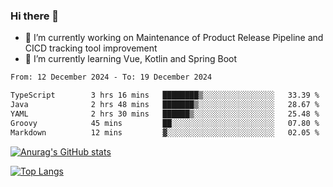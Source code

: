 ### Hi there 👋

- 🔭 I’m currently working on Maintenance of Product Release Pipeline and CICD tracking tool improvement
- 🌱 I’m currently learning Vue, Kotlin and Spring Boot

<!--START_SECTION:waka-->

```txt
From: 12 December 2024 - To: 19 December 2024

TypeScript        3 hrs 16 mins   ████████▒░░░░░░░░░░░░░░░░   33.39 %
Java              2 hrs 48 mins   ███████▒░░░░░░░░░░░░░░░░░   28.67 %
YAML              2 hrs 30 mins   ██████▒░░░░░░░░░░░░░░░░░░   25.48 %
Groovy            45 mins         ██░░░░░░░░░░░░░░░░░░░░░░░   07.80 %
Markdown          12 mins         ▓░░░░░░░░░░░░░░░░░░░░░░░░   02.05 %
```

<!--END_SECTION:waka-->

[![Anurag's GitHub stats](https://github-readme-stats.vercel.app/api?username=yunhao981&show_icons=true&theme=solarized-dark)](https://github.com/anuraghazra/github-readme-stats)

[![Top Langs](https://github-readme-stats.vercel.app/api/top-langs/?username=yunhao981&theme=solarized-dark&layout=compact)](https://github.com/anuraghazra/github-readme-stats)

<!--
**yunhao981/yunhao981** is a ✨ _special_ ✨ repository because its `README.md` (this file) appears on your GitHub profile.

Here are some ideas to get you started:

- 🔭 I’m currently working on Maintenance of Release Pipeline and CICD tracking tool improvement
- 🌱 I’m currently learning Vue, Kotlin and Spring Boot
- 👯 I’m looking to collaborate on ...
- 🤔 I’m looking for help with ...
- 💬 Ask me about ...
- 📫 How to reach me: ...
- 😄 Pronouns: ...
- ⚡ Fun fact: ...
-->


